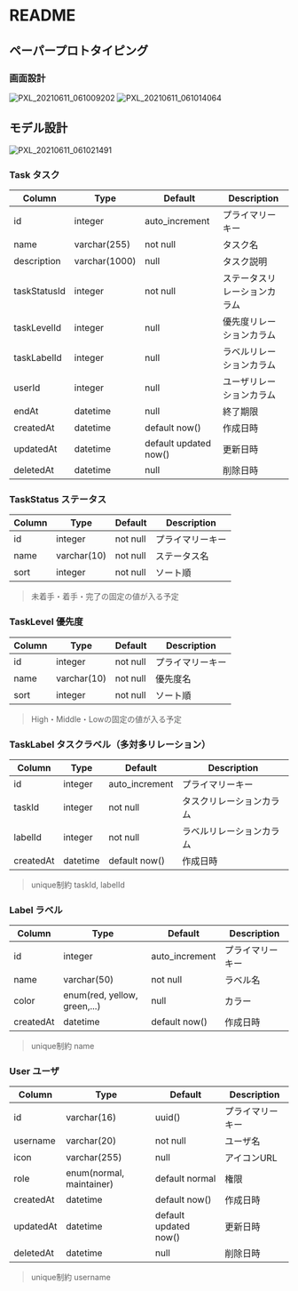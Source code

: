 # README

## ペーパープロトタイピング

### 画面設計

![PXL_20210611_061009202](https://user-images.githubusercontent.com/85146460/121640279-af678880-cac8-11eb-95f5-55deba179cd2.jpg)
![PXL_20210611_061014064](https://user-images.githubusercontent.com/85146460/121640302-b393a600-cac8-11eb-9ee4-bc5a2666d626.jpg)

## モデル設計

![PXL_20210611_061021491](https://user-images.githubusercontent.com/85146460/121640307-b55d6980-cac8-11eb-8510-9d6a7e848946.jpg)

### Task タスク

|  Column  |  Type  | Default  |  Description  |
| ---- | ---- | ---- | ---- |
|  id  |  integer  | auto_increment | プライマリーキー |
|  name  |  varchar(255)  | not null  | タスク名 |
|  description  |  varchar(1000)  | null | タスク説明 |
|  taskStatusId  |  integer  | not null | ステータスリレーションカラム |
|  taskLevelId  |  integer  | null | 優先度リレーションカラム |
|  taskLabelId  |  integer | null  | ラベルリレーションカラム |
|  userId  |  integer | null  | ユーザリレーションカラム |
|  endAt  |  datetime  | null  | 終了期限 |
|  createdAt  |  datetime | default now() | 作成日時 |
|  updatedAt  |  datetime | default updated now() | 更新日時 |
|  deletedAt  |  datetime  | null  | 削除日時 |

### TaskStatus ステータス

|  Column  |  Type  | Default  |  Description  |
| ---- | ---- | ---- | ---- |
|  id  |  integer  | not null | プライマリーキー |
|  name  |  varchar(10)  | not null | ステータス名 |
|  sort  |  integer  | not null | ソート順 |

> 未着手・着手・完了の固定の値が入る予定

### TaskLevel 優先度

|  Column  |  Type  | Default  |  Description  |
| ---- | ---- | ---- | ---- |
|  id  |  integer  | not null | プライマリーキー |
|  name  |  varchar(10)  | not null | 優先度名 |
|  sort  |  integer  | not null | ソート順 |

> High・Middle・Lowの固定の値が入る予定

### TaskLabel タスクラベル（多対多リレーション）

|  Column  |  Type  | Default  |  Description  |
| ---- | ---- | ---- | ---- |
|  id  |  integer  | auto_increment | プライマリーキー |
|  taskId  |  integer  | not null | タスクリレーションカラム |
|  labelId  |  integer  | not null | ラベルリレーションカラム |
|  createdAt  |  datetime | default now() | 作成日時 |

> unique制約 taskId, labelId

### Label ラベル

|  Column  |  Type  | Default  |  Description  |
| ---- | ---- | ---- | ---- |
|  id  |  integer  | auto_increment | プライマリーキー |
|  name  |  varchar(50)  | not null | ラベル名 |
|  color  |  enum(red, yellow, green,...)  | null | カラー |
|  createdAt  |  datetime | default now() | 作成日時 |

> unique制約 name

### User ユーザ

|  Column  |  Type  | Default  |  Description  |
| ---- | ---- | ---- | ---- |
|  id  |  varchar(16)  | uuid() | プライマリーキー |
|  username  |  varchar(20)  | not null | ユーザ名 |
|  icon  |  varchar(255)  | null | アイコンURL |
|  role  |  enum(normal, maintainer)  | default normal | 権限 |
|  createdAt  |  datetime | default now() | 作成日時 |
|  updatedAt  |  datetime | default updated now() | 更新日時 |
|  deletedAt  |  datetime  | null  | 削除日時 |

> unique制約 username
